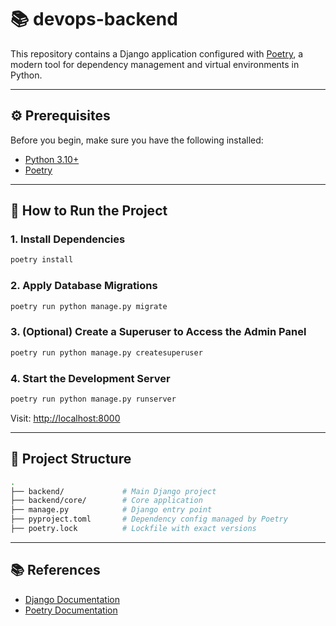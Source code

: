 # 📚 devops-backend

This repository contains a Django application configured with [Poetry](https://python-poetry.org/), a modern tool for dependency management and virtual environments in Python.

---

## ⚙️ Prerequisites

Before you begin, make sure you have the following installed:

- [Python 3.10+](https://www.python.org/downloads/)
- [Poetry](https://python-poetry.org/docs/#installation)

---

## 🚀 How to Run the Project

### 1. Install Dependencies

```bash
poetry install
```

### 2. Apply Database Migrations

```bash
poetry run python manage.py migrate
```

### 3. (Optional) Create a Superuser to Access the Admin Panel

```bash
poetry run python manage.py createsuperuser
```

### 4. Start the Development Server

```bash
poetry run python manage.py runserver
```

Visit: [http://localhost:8000](http://localhost:8000)

---

## 📁 Project Structure

```bash
.
├── backend/             # Main Django project
├── backend/core/        # Core application
├── manage.py            # Django entry point
├── pyproject.toml       # Dependency config managed by Poetry
├── poetry.lock          # Lockfile with exact versions
```

---

## 📚 References

- [Django Documentation](https://docs.djangoproject.com/)
- [Poetry Documentation](https://python-poetry.org/docs/)

